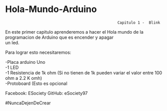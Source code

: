 # Hola-Mundo-Arduino

                                                      Capitulo 1 -  Blink 
                                                                                                                                 
  En este primer capitulo aprenderemos a hacer el Hola mundo de la programacion de Arduino que es encender y apagar           
  un led.                                                                                                                        
                                                                                                                                 
  Para lograr esto necesitaremos:                                                                                               
                                                                                                                                
  -Placa arduino Uno                                                                                                             
  -1 LED                                                                                                                         
  -1 Resistencia de 1k ohm (Si no tienen de 1k pueden variar el valor entre 100 ohm a 2.2 K omh)                                 
  -Protoboard (Esto es opcional                                                                                                  
                                                                                                                                 
                                                                                                                                
                                                                                                                                 
  
  
  Facebook: ESociety 
  GitHub: eSociety97                                                                                                                                  
  
  
  #NuncaDejenDeCrear                                                      
